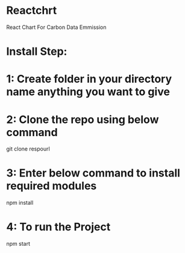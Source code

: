 # Reactchrt
React Chart For Carbon Data Emmission

# Install Step:
# 1: Create folder in your directory name anything you want to give
# 2: Clone the repo using below command 
git clone respourl
# 3: Enter below command to install required modules
npm install
# 4: To run the Project
npm start
